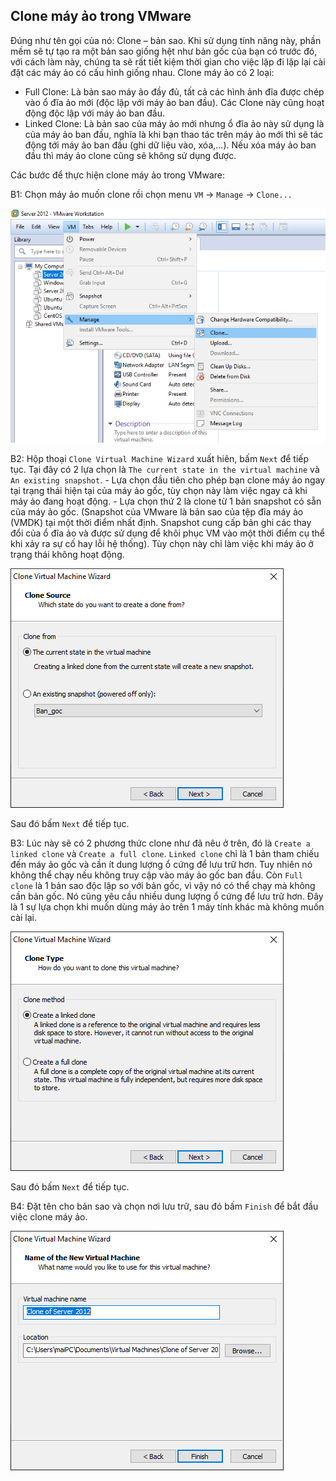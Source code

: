 ## Clone máy ảo trong VMware

Đúng như tên gọi của nó: Clone – bản sao. Khi sử dụng tính năng này, phần mềm sẽ tự tạo ra một bản sao giống hệt như bản gốc của bạn có trước đó, với cách làm này, chúng ta sẽ rất tiết kiệm thời gian cho việc lặp đi lặp lại cài đặt các máy ảo có cấu hình giống nhau. Clone máy ảo có 2 loại:

- Full Clone: Là bản sao máy ảo đầy đủ, tất cả các hình ảnh đĩa được chép vào ổ đĩa ảo mới (độc lập với máy ảo ban đầu). Các Clone này cũng hoạt động độc lập với máy ảo ban đầu.
- Linked Clone: Là bản sao của máy ảo mới nhưng ổ đĩa ảo này sử dụng là của máy ảo ban đầu, nghĩa là khi bạn thao tác trên máy ảo mới thì sẽ tác động tới máy ảo ban đầu (ghi dữ liệu vào, xóa,...). Nếu xóa máy ảo ban đầu thì máy ảo clone cũng sẽ không sử dụng được.

Các bước để thực hiện clone máy ảo trong VMware:

B1: Chọn máy ảo muốn clone rồi chọn menu `VM` -> `Manage` -> `Clone...`

<img src="img/26.png">

B2: Hộp thoại `Clone Virtual Machine Wizard` xuất hiên, bấm `Next` để tiếp tục. Tại đây có 2 lựa chọn là `The current state in the virtual machine` và `An existing snapshot`.
	- Lựa chọn đầu tiên cho phép bạn clone máy ảo ngay tại trạng thái hiện tại của máy ảo gốc, tùy chọn này làm việc ngay cả khi máy ảo đang hoạt động.
	- Lựa chọn thứ 2 là clone từ 1 bản snapshot có sẵn của máy ảo gốc. (Snapshot của VMware là bản sao của tệp đĩa máy ảo (VMDK) tại một thời điểm nhất định. Snapshot cung cấp bản ghi các thay đổi của ổ đĩa ảo và được sử dụng để khôi phục VM vào một thời điểm cụ thể khi xảy ra sự cố hay lỗi hệ thống). Tùy chọn này chỉ làm việc khi máy ảo ở trạng thái không hoạt động.

<img src="img/27.PNG">

Sau đó bấm `Next` để tiếp tục.

B3: Lúc này sẽ có 2 phương thức clone như đã nêu ở trên, đó là `Create a linked clone` và `Create a full clone`. `Linked clone` chỉ là 1 bản tham chiếu đến máy ảo gốc và cần ít dung lượng ổ cứng để lưu trữ hơn. Tuy nhiên nó không thể chạy nếu không truy cập vào máy ảo gốc ban đầu. Còn `Full clone` là 1 bản sao độc lập so với bản gốc, vì vậy nó có thể chạy mà không cần bản gốc. Nó cũng yêu cầu nhiều dung lượng ổ cứng để lưu trữ hơn. Đây là 1 sự lựa chọn khi muốn dùng máy ảo trên 1 máy tính khác mà không muốn cài lại.

<img src="img/28.PNG">

Sau đó bấm `Next` để tiếp tục.

B4: Đặt tên cho bản sao và chọn nơi lưu trữ, sau đó bấm `Finish` để bắt đầu việc clone máy ảo.

<img src="img/29.PNG">
